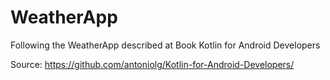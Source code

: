 # WeatherApp

Following the WeatherApp described at Book Kotlin for Android Developers

Source: https://github.com/antoniolg/Kotlin-for-Android-Developers/